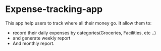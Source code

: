 # Expense-tracking-app

This app help users to track where all their money go. 
It allow them to:
- record their daily expenses by categories(Groceries, Facilities, etc ..)
-  and generate weekly report 
- And monthly report.